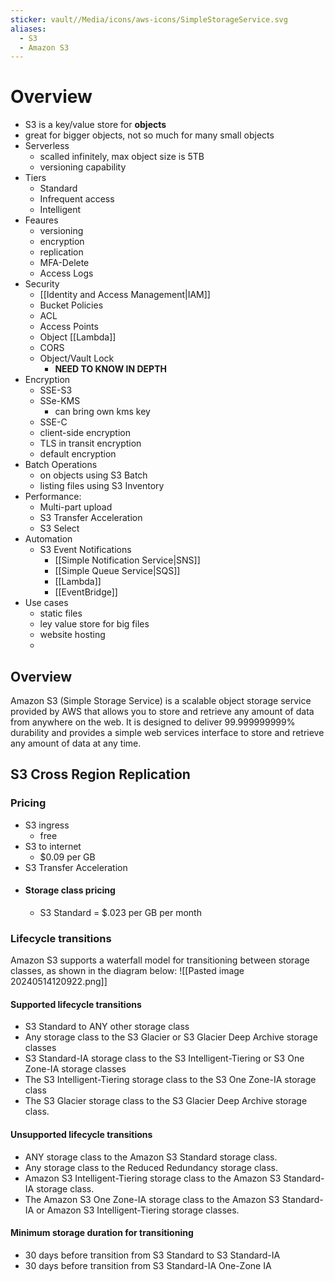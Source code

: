 ```yaml
---
sticker: vault//Media/icons/aws-icons/SimpleStorageService.svg
aliases:
  - S3
  - Amazon S3
---
```

# Overview

- S3 is a key/value store for **objects**
- great for bigger objects, not so much for many small objects
- Serverless
	- scalled infinitely, max object size is 5TB
	- versioning capability
- Tiers
	- Standard
	- Infrequent access
	- Intelligent
- Feaures
	- versioning
	- encryption
	- replication
	- MFA-Delete
	- Access Logs
- Security
	- [[Identity and Access Management|IAM]]
	- Bucket Policies
	- ACL
	- Access Points
	- Object [[Lambda]]
	- CORS
	- Object/Vault Lock
		- **NEED TO KNOW IN DEPTH**
- Encryption
	- SSE-S3
	- SSe-KMS
		- can bring own kms key
	- SSE-C
	- client-side encryption
	- TLS in transit encryption
	- default encryption
- Batch Operations
	- on objects using S3 Batch
	- listing files using S3 Inventory
- Performance: 
	- Multi-part upload
	- S3 Transfer Acceleration
	- S3 Select
- Automation
	- S3 Event Notifications
		- [[Simple Notification Service|SNS]]
		- [[Simple Queue Service|SQS]]
		- [[Lambda]]
		- [[EventBridge]]
- Use cases
	- static files
	- ley value store for big files
	- website hosting
	- 

## Overview 
Amazon S3 (Simple Storage Service) is a scalable object storage service provided by AWS that allows you to store and retrieve any amount of data from anywhere on the web. It is designed to deliver 99.999999999% durability and provides a simple web services interface to store and retrieve any amount of data at any time.
## S3 Cross Region Replication 

### Pricing
- S3 ingress
	- free
- S3 to internet
	- $0.09 per GB
-  S3 Transfer Acceleration 
- #### Storage class pricing
	- S3 Standard = $.023 per GB per month

### Lifecycle transitions

Amazon S3 supports a waterfall model for transitioning between storage classes, as shown in the diagram below:
![[Pasted image 20240514120922.png]]
#### Supported lifecycle transitions
- S3 Standard to ANY other storage class
- Any storage class to the S3 Glacier or S3 Glacier Deep Archive storage classes
- S3 Standard-IA storage class to the S3 Intelligent-Tiering or S3 One Zone-IA storage classes
- The S3 Intelligent-Tiering storage class to the S3 One Zone-IA storage class
- The S3 Glacier storage class to the S3 Glacier Deep Archive storage class.

#### Unsupported lifecycle transitions
- ANY storage class to the Amazon S3 Standard storage class. 
- Any storage class to the Reduced Redundancy storage class. 
- Amazon S3 Intelligent-Tiering storage class to the Amazon S3 Standard-IA storage class. 
- The Amazon S3 One Zone-IA storage class to the Amazon S3 Standard-IA or Amazon S3 Intelligent-Tiering storage classes. 

#### Minimum storage duration for transitioning
- 30 days before transition from S3 Standard to S3 Standard-IA
- 30 days before transition from S3 Standard-IA One-Zone IA